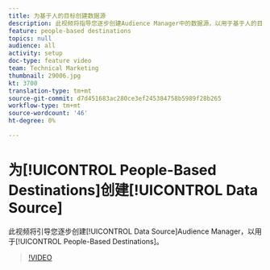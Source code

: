 ```yaml
---
title: 为基于人的目标创建数据源
description: 此视频将指导您逐步创建Audience Manager中的数据源，以用于基于人的目标。
feature: people-based destinations
topics: null
audience: all
activity: setup
doc-type: feature video
team: Technical Marketing
thumbnail: 29006.jpg
kt: 3700
translation-type: tm+mt
source-git-commit: d7d451683ac280ce3ef245384758b5989f28b265
workflow-type: tm+mt
source-wordcount: '46'
ht-degree: 0%

---
```



# 为[!UICONTROL People-Based Destinations]创建[!UICONTROL Data Source]

此视频将引导您逐步创建[!UICONTROL Data Source]Audience Manager，以用于[!UICONTROL People-Based Destinations]。

>[!VIDEO](https://video.tv.adobe.com/v/29006/?quality=12)
